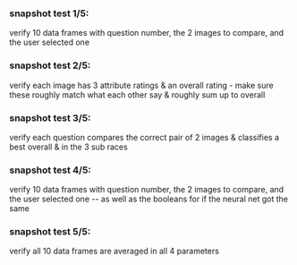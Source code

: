 ### **snapshot test 1/5:**
verify 10 data frames with question number, the 2 images to compare, and the user selected one

### **snapshot test 2/5:**
verify each image has 3 attribute ratings & an overall rating - make sure these roughly match what each other say & roughly sum up to overall

### **snapshot test 3/5:**
verify each question compares the correct pair of 2 images & classifies a best overall & in the 3 sub races

### **snapshot test 4/5:**
verify 10 data frames with question number, the 2 images to compare, and the user selected one -- as well as the booleans for if the neural net got the same

### **snapshot test 5/5:**
verify all 10 data frames are averaged in all 4 parameters
